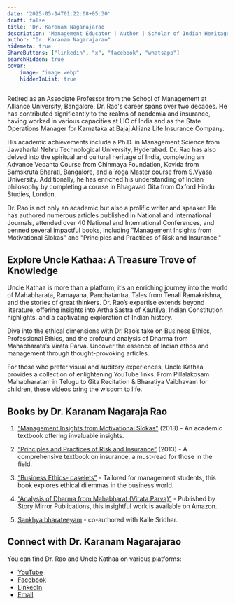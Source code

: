 ```yaml
---
date: '2025-05-14T01:22:08+05:30'
draft: false
title: 'Dr. Karanam Nagarajarao'
description: 'Management Educator | Author | Scholar of Indian Heritage and Indian Knowledge System'
author: "Dr. Karanam Nagarajarao"
hidemeta: true
ShareButtons: ["linkedin", "x", "facebook", "whatsapp"]
searchHidden: true
cover:
    image: "image.webp"
    hiddenInList: true
---
```


Retired as an Associate Professor from the School of Management at Alliance University, Bangalore, Dr. Rao's career spans over two decades. He has contributed significantly to the realms of academia and insurance, having worked in various capacities at LIC of India and as the State Operations Manager for Karnataka at Bajaj Allianz Life Insurance Company.

His academic achievements include a Ph.D. in Management Science from Jawaharlal Nehru Technological University, Hyderabad. Dr. Rao has also delved into the spiritual and cultural heritage of India, completing an Advance Vedanta Course from Chinmaya Foundation, Kovida from Samskruta Bharati, Bangalore, and a Yoga Master course from S.Vyasa University. Additionally, he has enriched his understanding of Indian philosophy by completing a course in Bhagavad Gita from Oxford Hindu Studies, London.

Dr. Rao is not only an academic but also a prolific writer and speaker. He has authored numerous articles published in National and International Journals, attended over 40 National and International Conferences, and penned several impactful books, including "Management Insights from Motivational Slokas" and "Principles and Practices of Risk and Insurance."

## Explore Uncle Kathaa: A Treasure Trove of Knowledge
Uncle Kathaa is more than a platform, it’s an enriching journey into the world of Mahabharata, Ramayana, Panchatantra, Tales from Tenali Ramakrishna, and the stories of great thinkers. Dr. Rao’s expertise extends beyond literature, offering insights into Artha Sastra of Kautilya, Indian Constitution highlights, and a captivating exploration of Indian history.

Dive into the ethical dimensions with Dr. Rao’s take on Business Ethics, Professional Ethics, and the profound analysis of Dharma from Mahabharata’s Virata Parva. Uncover the essence of Indian ethos and management through thought-provoking articles.

For those who prefer visual and auditory experiences, Uncle Kathaa provides a collection of enlightening YouTube links. From Pillalakosam Mahabharatam in Telugu to Gita Recitation & Bharatiya Vaibhavam for children, these videos bring the wisdom to life.

## Books by Dr. Karanam Nagaraja Rao
1. [“Management Insights from Motivational Slokas”](https://www.amazon.in/Management-Insights-Motivational-Slokas-English/dp/B07C6GGJSC) (2018) - An academic textbook offering invaluable insights.

2. [“Principles and Practices of Risk and Insurance”](https://www.amazon.in/Principles-Practices-Insurance-Shyam-Pandey/dp/938178549X?dib=eyJ2IjoiMSJ9.93vx4hqkC30r42dkSOAScQ.V-mqDsHPU8pdSq7mpAaGOx8RVYZD0jnJx9kPaIC67Ew&dib_tag=se&qid=1747167387&refinements=p_27%3ADr.+Nagraja+Rao+Karanam&s=books&sr=1-1) (2013) - A comprehensive textbook on insurance, a must-read for those in the field.

3. [“Business Ethics- caselets”](https://www.amazon.in/Business-Ethics-Caselets-Karanam-Nagaraja/dp/9386578433) - Tailored for management students, this book explores ethical dilemmas in the business world.

4. [“Analysis of Dharma from Mahabharat (Virata Parva)”](https://www.amazon.in/Analysis-Dharma-Mahabharata-Virata-Parvam/dp/9392661622) - Published by Story Mirror Publications, this insightful work is available on Amazon.

5. [Sankhya bharateeyam](https://www.flipkart.com/sankhya-bharateeyam-sankalana-grandham/p/itmdd950fa092ee9) - co-authored with Kalle Sridhar.


## Connect with Dr. Karanam Nagarajarao

You can find Dr. Rao and Uncle Kathaa on various platforms:

- [YouTube](https://www.youtube.com/@drkaranamnagarajarao4591)
- [Facebook](https://www.facebook.com/karanam.nagarajarao)
- [LinkedIn](https://in.linkedin.com/in/nagaraja-rao-5a984557)
- [Email](mailto:karanam.rao@gmail.com)
